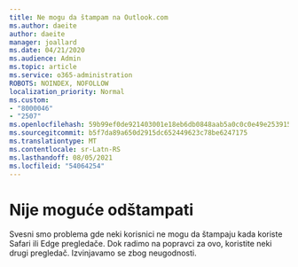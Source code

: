 ```yaml
---
title: Ne mogu da štampam na Outlook.com
ms.author: daeite
author: daeite
manager: joallard
ms.date: 04/21/2020
ms.audience: Admin
ms.topic: article
ms.service: o365-administration
ROBOTS: NOINDEX, NOFOLLOW
localization_priority: Normal
ms.custom:
- "8000046"
- "2507"
ms.openlocfilehash: 59b99ef0de921403001e18eb6db0848aab5a0c0c0e49e253915e0bee806dc24b
ms.sourcegitcommit: b5f7da89a650d2915dc652449623c78be6247175
ms.translationtype: MT
ms.contentlocale: sr-Latn-RS
ms.lasthandoff: 08/05/2021
ms.locfileid: "54064254"
---
```

# <a name="unable-to-print"></a>Nije moguće odštampati

Svesni smo problema gde neki korisnici ne mogu da štampaju kada koriste Safari ili Edge pregledače. Dok radimo na popravci za ovo, koristite neki drugi pregledač. Izvinjavamo se zbog neugodnosti.